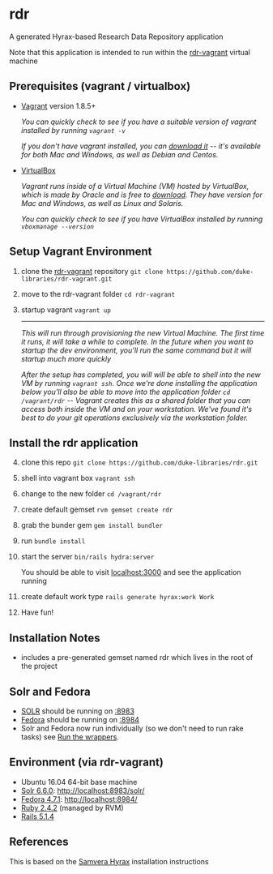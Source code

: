 # rdr

A generated Hyrax-based Research Data Repository application

Note that this application is intended to run within the [rdr-vagrant](https://github.com/duke-libraries/rdr-vagrant) virtual machine


## Prerequisites (vagrant / virtualbox)

* [Vagrant](https://www.vagrantup.com/) version 1.8.5+

   *You can quickly check to see if you have a suitable version of vagrant installed by running `vagrant -v`*

   *If you don't have vagrant installed, you can [download it](https://www.vagrantup.com/downloads.html) -- it's available for both Mac and Windows, as well as Debian and Centos.*

* [VirtualBox](https://www.virtualbox.org/)

   *Vagrant runs inside of a Virtual Machine (VM) hosted by VirtualBox, which is made by Oracle and is free to [download](https://www.virtualbox.org/wiki/Downloads). They have version for Mac and Windows, as well as Linux and Solaris.*

   *You can quickly check to see if you have VirtualBox installed by running `vboxmanage --version`*


## Setup Vagrant Environment

1. clone the [rdr-vagrant](https://github.com/duke-libraries/rdr-vagrant) repository `git clone https://github.com/duke-libraries/rdr-vagrant.git`
2. move to the rdr-vagrant folder `cd rdr-vagrant`
3. startup vagrant `vagrant up`

   ***

   *This will run through provisioning the new Virtual Machine. The first time it runs, it will take a while to complete. In the future when you want to startup the dev environment, you'll run the same command but it will startup much more quickly*

   *After the setup has completed, you will will be able to shell into the new VM by running `vagrant ssh`. Once we're done installing the application below you'll also be able to move into the application folder `cd /vagrant/rdr` -- Vagrant creates this as a shared folder that you can access both inside the VM and on your workstation. We've found it's best to do your git operations exclusively via the workstation folder.*


## Install the rdr application

4. clone this repo
`git clone https://github.com/duke-libraries/rdr.git`

5. shell into vagrant box 
`vagrant ssh`

6. change to the new folder
`cd /vagrant/rdr`

7. create default gemset `rvm gemset create rdr`

8. grab the bunder gem `gem install bundler`

9. run `bundle install`

10. start the server
`bin/rails hydra:server`
    
    You should be able to visit [localhost:3000](http://localhost:3000) and see the application running

11. create default work type
`rails generate hyrax:work Work`

12. Have fun!


## Installation Notes

* includes a pre-generated gemset named rdr which lives in the root of the project


## Solr and Fedora

* [SOLR](https://github.com/apache/lucene-solr) should be running on [:8983](http://localhost:8983)
* [Fedora](https://github.com/fcrepo4/fcrepo4) should be running on [:8984](http://localhost:8984)
* Solr and Fedora now run individually (so we don't need to run rake tasks) see [Run the wrappers](https://github.com/samvera/hyrax/wiki/Hyrax-Development-Guide#run-the-wrappers).


## Environment (via rdr-vagrant)

* Ubuntu 16.04 64-bit base machine
* [Solr 6.6.0](http://lucene.apache.org/solr/): [http://localhost:8983/solr/](http://localhost:8983/solr/)
* [Fedora 4.7.1](http://fedorarepository.org/): [http://localhost:8984/](http://localhost:8984/)
* [Ruby 2.4.2](https://www.ruby-lang.org) (managed by RVM)
* [Rails 5.1.4](http://rubyonrails.org/)


## References

This is based on the [Samvera Hyrax](https://github.com/samvera/hyrax#creating-a-hyrax-based-app) installation instructions
